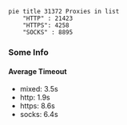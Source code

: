 
```mermaid
pie title 31372 Proxies in list
    "HTTP" : 21423
    "HTTPS": 4258
    "SOCKS" : 8895
```

### Some Info
#### Average Timeout

- mixed: 3.5s
- http: 1.9s
- https: 8.6s
- socks: 6.4s